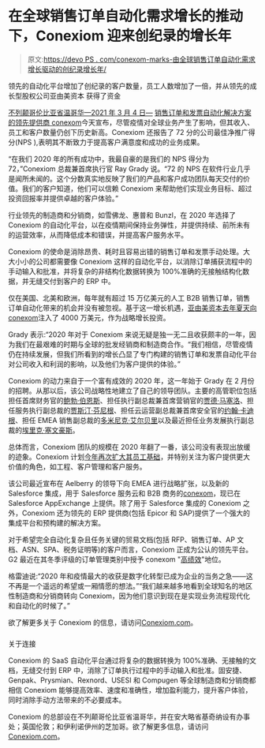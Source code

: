# 在全球销售订单自动化需求增长的推动下，Conexiom 迎来创纪录的增长年

> 原文:[https://devo PS . com/conexom-marks-由全球销售订单自动化需求增长驱动的创纪录增长年/](https://devops.com/conexiom-marks-record-year-of-growth-driven-by-increased-global-demand-for-sales-order-automation/)

领先的自动化平台增加了创纪录的客户数量，员工人数增加了一倍，并从领先的成长型股权公司亚由美资本 获得了资金

[不列颠哥伦比亚省温哥华—2021 年 3 月 4 日—](https://blastmedia.sigstr.net/uc/57e29ea95df064399733952d/c_5dfa7dfb284b4d009e4b1d38/b_5dfbacf81c30140043485b8f) [销售订单和发票自动化解决方案的领先提供商 conexom](https://conexiom.com/)今天宣布，尽管疫情对全球业务产生了影响，但其收入、员工和客户数量仍创下历史新高。Conexiom 还报告了 72 分的公司最佳净推广得分(NPS ),表明其不断致力于提高客户满意度和成功的业务成果。

“在我们 2020 年的所有成功中，我最自豪的是我们的 NPS 得分为 72，”Conexiom 总裁兼首席执行官 Ray Grady 说。“72 的 NPS 在软件行业几乎是闻所未闻的。这个分数真实地反映了我们的产品和客户成功团队每天交付的价值。我们的客户知道，他们可以信赖 Conexiom 来帮助他们实现业务目标、超过投资回报率并提供卓越的客户体验。”

行业领先的制造商和分销商，如雪佛龙、惠普和 Bunzl，在 2020 年选择了 Conexiom 的自动化平台，以在疫情期间保持业务弹性，并提供持续、前所未有的运营效率，从而降低成本和错误，并提高客户服务水平。

Conexiom 的使命是消除昂贵、耗时且容易出错的销售订单和发票手动处理。大大小小的公司都需要像 Conexiom 这样的自动化平台，以消除订单捕获流程中的手动输入和批准，并将复杂的非结构化数据转换为 100%准确的无接触结构化数据，并无缝交付到客户的 ERP 中。

仅在美国、北美和欧洲，每年就有超过 15 万亿美元的人工 B2B 销售订单，销售订单自动化带来的机会并没有被忽视。基于这一增长机遇，[亚由美资本去年夏天向 conexom](https://conexiom.com/news/conexiom_iconiqcapital/)注入了 4000 万美元，作为战略增长投资。

Grady 表示:“2020 年对于 Conexiom 来说无疑是独一无二且收获颇丰的一年，因为我们在最艰难的时期与全球的批发经销商和制造商合作。“我们相信，尽管疫情仍在持续发展，但我们所看到的增长凸显了专门构建的销售订单和发票自动化平台对公司收入和利润的影响，以及他们为客户提供的体验。”

Conexiom 的动力来自于一个富有成效的 2020 年，这一年始于 Grady 在 2 月份的招聘。从那以后，该公司战略性地建立了自己的领导团队。主要的高管职位包括担任首席财务官的[鲍勃·伯恩斯](https://conexiom.com/team_member/bob-burns/)、担任执行副总裁兼首席营销官的[贾德·马塞洛](https://conexiom.com/team_member/judd-marcello/)、担任服务执行副总裁的[贾斯汀·芬尼根](https://conexiom.com/team_member/justin-finnegan/)、担任云运营副总裁兼首席安全官的[约翰·卡迪根](https://conexiom.com/team_member/john-cadigan/)、担任 EMEA 销售副总裁的[多米尼克·艾尔贝里](https://conexiom.com/team_member/dominic-aelberry/)以及最近担任业务发展执行副总裁的[埃里克·塞文豪斯](https://conexiom.com/team_member/erik-severinghaus/)。

总体而言，Conexiom 团队的规模在 2020 年翻了一番，该公司没有表现出放缓的迹象。Conexiom 计划[今年再次扩大其员工基础](https://conexiom.com/careers/)，并特别关注为客户提供更大价值的角色，如工程、客户管理和客户服务。

该公司最近宣布在 Aelberry 的领导下向 EMEA 进行战略扩张，以及新的 Salesforce 集成，用于 Salesforce 服务云和 B2B 商务的[conexom](https://appexchange.salesforce.com/appxListingDetail?listingId=a0N3A00000G11j8UAB)，现已在 Salesforce AppExchange 上提供。除了用于 Salesforce 集成的 Conexiom 之外，Conexiom 还为领先的 ERP 提供商(包括 Epicor 和 SAP)提供了一个强大的集成平台和预构建的解决方案。

对于希望完全自动化复杂且任务关键的贸易文档(包括 RFP、销售订单、AP 文档、ASN、SPA、税务证明等)的客户而言，Conexiom 正成为公认的领先平台。G2 最近在其冬季评级的订单管理类别中授予 conexom "[高绩效](https://www.g2.com/products/conexiom/reviews)"地位。

格雷迪说:“2020 年和疫情最大的收获是数字化转型已成为企业的当务之急——这不再是一个遥远的希望或一厢情愿的想法。”“我们越来越多地看到全球知名的地区性制造商和分销商转向 Conexiom，因为他们意识到现在是实现业务流程现代化和自动化的时候了。”

欲了解更多关于 Conexiom 的信息，请访问[Conexiom.com](https://conexiom.com/company/about/)。

###

关于连接

Conexiom 的 SaaS 自动化平台通过将复杂的数据转换为 100%准确、无接触的文档，无缝交付到 ERP 中，消除了订单执行过程中的手动输入和批准。固安捷、Genpak、Prysmian、Rexnord、USESI 和 Compugen 等全球制造商和分销商都相信 Conexiom 能够提高效率、速度和准确性，增加盈利能力，提升客户体验，同时消除手动方法带来的不必要成本。

Conexiom 的总部设在不列颠哥伦比亚省温哥华，并在安大略省基奇纳设有办事处；英国伦敦；和伊利诺伊州的芝加哥。欲了解更多信息，请访问[Conexiom.com](https://conexiom.com/)。